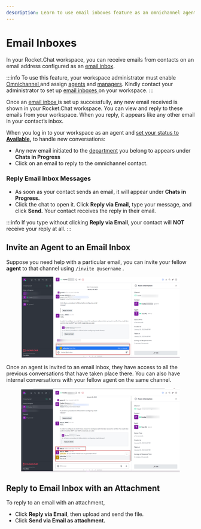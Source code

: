 ```yaml
---
description: Learn to use email inboxes feature as an omnichannel agent
---
```


# Email Inboxes

In your Rocket.Chat workspace, you can receive emails from contacts on an email address configured as an [email inbox](../workspace-administration/email-inboxes.md).

:::info
To use this feature, your workspace administrator must enable [Omnichannel ](../omnichannel/)and assign [agents](../omnichannel/agents.md) and [managers](../omnichannel/managers.md). Kindly contact your administrator to set up [email inboxes ](../workspace-administration/email-inboxes.md)on your workspace.
:::

Once an [email inbox ](../workspace-administration/email-inboxes.md)is set up successfully, any new email received is shown in your Rocket.Chat workspace. You can view and reply to these emails from your workspace. When you reply, it appears like any other email in your contact’s inbox.&#x20;

When you log in to your workspace as an agent and [set your status to **Available**](./#omnichannel-agent-availability)**,** to handle new conversations:

* Any new email initiated to the [department](../omnichannel/departments.md) you belong to appears under **Chats in Progress**
* Click on an email to reply to the omnichannel contact.

### Reply Email Inbox Messages

* As soon as your contact sends an email, it will appear under **Chats in Progress.**
* Click the chat to open it. Click **Reply via Email,** type your message, and click **Send.** Your contact receives the reply in their email.

:::info
If you type without clicking **Reply via Email**, your contact will **NOT** receive your reply at all.
:::

## Invite an Agent to an Email Inbox

Suppose you need help with a particular email, you can invite your fellow **agent** to that channel using `/invite @username` .

<figure><img src="/img/image (936).png" alt=""></img><figcaption></figcaption></figure>

Once an agent is invited to an email inbox, they have access to all the previous conversations that have taken place there. You can also have internal conversations with your fellow agent on the same channel.

<figure><img src="/img/image (402).png" alt=""></img><figcaption></figcaption></figure>

## Reply to Email Inbox with an Attachment

To reply to an email with an attachment,

* Click **Reply via Email**, then upload and send the file.
* Click **Send via Email as attachment.**

